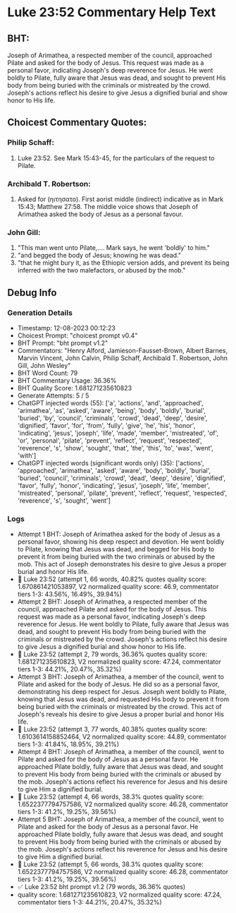# Luke 23:52 Commentary Help Text

## BHT:
Joseph of Arimathea, a respected member of the council, approached Pilate and asked for the body of Jesus. This request was made as a personal favor, indicating Joseph's deep reverence for Jesus. He went boldly to Pilate, fully aware that Jesus was dead, and sought to prevent His body from being buried with the criminals or mistreated by the crowd. Joseph's actions reflect his desire to give Jesus a dignified burial and show honor to His life.

## Choicest Commentary Quotes:
### Philip Schaff:
1. Luke 23:52. See Mark 15:43-45, for the particulars of the request to Pilate.
	


### Archibald T. Robertson:
1.  Asked for (ηιτησατο). First aorist middle (indirect) indicative as in Mark 15:43; Matthew 27:58. The middle voice shows that Joseph of Arimathea asked the body of Jesus as a personal favour. 


### John Gill:
1. "This man went unto Pilate,.... Mark says, he went 'boldly' to him."
2. "and begged the body of Jesus; knowing he was dead."
3. "that he might bury it, as the Ethiopic version adds, and prevent its being inferred with the two malefactors, or abused by the mob."


## Debug Info
### Generation Details
- Timestamp: 12-08-2023 00:12:23
- Choicest Prompt: "choicest prompt v0.4"
- BHT Prompt: "bht prompt v1.2"
- Commentators: "Henry Alford, Jamieson-Fausset-Brown, Albert Barnes, Marvin Vincent, John Calvin, Philip Schaff, Archibald T. Robertson, John Gill, John Wesley"
- BHT Word Count: 79
- BHT Commentary Usage: 36.36%
- BHT Quality Score: 1.681271235610823
- Generate Attempts: 5 / 5
- ChatGPT injected words (55):
	['a', 'actions', 'and', 'approached', 'arimathea', 'as', 'asked', 'aware', 'being', 'body', 'boldly', 'burial', 'buried', 'by', 'council', 'criminals', 'crowd', 'dead', 'deep', 'desire', 'dignified', 'favor', 'for', 'from', 'fully', 'give', 'he', 'his', 'honor', 'indicating', 'jesus', 'joseph', 'life', 'made', 'member', 'mistreated', 'of', 'or', 'personal', 'pilate', 'prevent', 'reflect', 'request', 'respected', 'reverence', 's', 'show', 'sought', 'that', 'the', 'this', 'to', 'was', 'went', 'with']
- ChatGPT injected words (significant words only) (35):
	['actions', 'approached', 'arimathea', 'asked', 'aware', 'body', 'boldly', 'burial', 'buried', 'council', 'criminals', 'crowd', 'dead', 'deep', 'desire', 'dignified', 'favor', 'fully', 'honor', 'indicating', 'jesus', 'joseph', 'life', 'member', 'mistreated', 'personal', 'pilate', 'prevent', 'reflect', 'request', 'respected', 'reverence', 's', 'sought', 'went']

### Logs
- Attempt 1 BHT: Joseph of Arimathea asked for the body of Jesus as a personal favor, showing his deep respect and devotion. He went boldly to Pilate, knowing that Jesus was dead, and begged for His body to prevent it from being buried with the two criminals or abused by the mob. This act of Joseph demonstrates his desire to give Jesus a proper burial and honor His life.
- 🔄 Luke 23:52 (attempt 1, 66 words, 40.82% quotes quality score: 1.670861421053897, V2 normalized quality score: 46.9, commentator tiers 1-3: 43.56%, 16.49%, 39.94%)
- Attempt 2 BHT: Joseph of Arimathea, a respected member of the council, approached Pilate and asked for the body of Jesus. This request was made as a personal favor, indicating Joseph's deep reverence for Jesus. He went boldly to Pilate, fully aware that Jesus was dead, and sought to prevent His body from being buried with the criminals or mistreated by the crowd. Joseph's actions reflect his desire to give Jesus a dignified burial and show honor to His life.
- 🔄 Luke 23:52 (attempt 2, 79 words, 36.36% quotes quality score: 1.681271235610823, V2 normalized quality score: 47.24, commentator tiers 1-3: 44.21%, 20.47%, 35.32%)
- Attempt 3 BHT: Joseph of Arimathea, a member of the council, went to Pilate and asked for the body of Jesus. He did so as a personal favor, demonstrating his deep respect for Jesus. Joseph went boldly to Pilate, knowing that Jesus was dead, and requested His body to prevent it from being buried with the criminals or mistreated by the crowd. This act of Joseph's reveals his desire to give Jesus a proper burial and honor His life.
- 🔄 Luke 23:52 (attempt 3, 77 words, 40.38% quotes quality score: 1.6103614158852464, V2 normalized quality score: 44.89, commentator tiers 1-3: 41.84%, 18.95%, 39.21%)
- Attempt 4 BHT: Joseph of Arimathea, a member of the council, went to Pilate and asked for the body of Jesus as a personal favor. He approached Pilate boldly, fully aware that Jesus was dead, and sought to prevent His body from being buried with the criminals or abused by the mob. Joseph's actions reflect his reverence for Jesus and his desire to give Him a dignified burial.
- 🔄 Luke 23:52 (attempt 4, 66 words, 38.3% quotes quality score: 1.6522377794757586, V2 normalized quality score: 46.28, commentator tiers 1-3: 41.2%, 19.25%, 39.56%)
- Attempt 5 BHT: Joseph of Arimathea, a member of the council, went to Pilate and asked for the body of Jesus as a personal favor. He approached Pilate boldly, fully aware that Jesus was dead, and sought to prevent His body from being buried with the criminals or abused by the mob. Joseph's actions reflect his reverence for Jesus and his desire to give Him a dignified burial.
- 🔄 Luke 23:52 (attempt 5, 66 words, 38.3% quotes quality score: 1.6522377794757586, V2 normalized quality score: 46.28, commentator tiers 1-3: 41.2%, 19.25%, 39.56%)
- ✅ Luke 23:52 bht prompt v1.2 (79 words, 36.36% quotes)
- quality score: 1.681271235610823, V2 normalized quality score: 47.24, commentator tiers 1-3: 44.21%, 20.47%, 35.32%)
